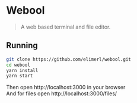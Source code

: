 # Webool
> A web based terminal and file editor.
## Running
```sh
git clone https://github.com/elimerl/webool.git
cd webool
yarn install
yarn start
```
Then open http://localhost:3000 in your browser<br>
And for files open http://localhost:3000/files/